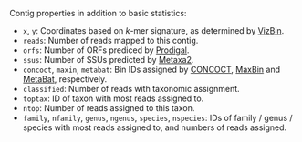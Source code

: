 Contig properties in addition to basic statistics:
 - `x`, `y`: Coordinates based on *k*-mer signature, as determined by [VizBin](http://claczny.github.io/VizBin/).
 - `reads`: Number of reads mapped to this contig.
 - `orfs`: Number of ORFs prediced by [Prodigal](https://github.com/hyattpd/Prodigal).
 - `ssus`: Number of SSUs predicted by [Metaxa2](http://microbiology.se/software/metaxa2/).
 - `concoct`, `maxin`, `metabat`: Bin IDs assigned by [CONCOCT](https://github.com/BinPro/CONCOCT), [MaxBin](https://sourceforge.net/projects/maxbin/) and [MetaBat](https://bitbucket.org/berkeleylab/metabat), respectively.
 - `classified`: Number of reads with taxonomic assignment.
 - `toptax`: ID of taxon with most reads assigned to.
 - `ntop`: Number of reads assigned to this taxon.
 - `family`, `nfamily`, `genus`, `ngenus`, `species`, `nspecies`: IDs of family / genus / species with most reads assigned to, and numbers of reads assigned.
